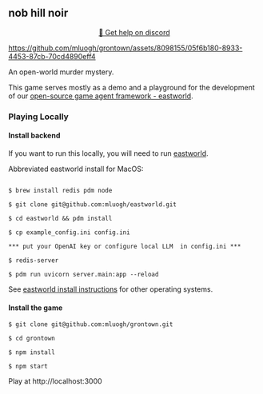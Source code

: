 <!-- <video autoplay loop style="width:100%; height: auto; position:absolute; z-index: -1;">
  <source src="public/assets/web/gameplay.mp4" />
</video> -->

## nob hill noir

<p align="center">
  <a href="https://discord.gg/9V5URE9f4T">💬 Get help on discord</a>
</p>

https://github.com/mluogh/grontown/assets/8098155/05f6b180-8933-4453-87cb-70cd4890eff4


An open-world murder mystery.

This game serves mostly as a demo and a playground for the development of our
[open-source game agent framework - eastworld](https://github.com/mluogh/eastworld).

### Playing Locally

#### Install backend

If you want to run this locally, you will need to run
[eastworld](https://github.com/mluogh/eastworld).

Abbreviated eastworld install for MacOS:

```

$ brew install redis pdm node

$ git clone git@github.com:mluogh/eastworld.git

$ cd eastworld && pdm install

$ cp example_config.ini config.ini

*** put your OpenAI key or configure local LLM  in config.ini ***

$ redis-server

$ pdm run uvicorn server.main:app --reload
```

See
[eastworld install instructions](https://github.com/mluogh/eastworld#installation)
for other operating systems.

#### Install the game

```
$ git clone git@github.com:mluogh/grontown.git

$ cd grontown

$ npm install

$ npm start
```

Play at http://localhost:3000

